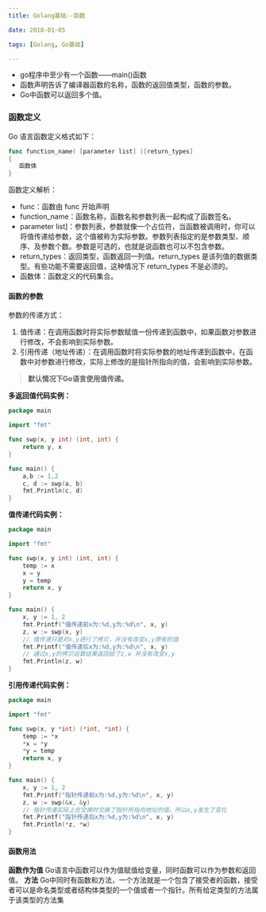 ```yaml
---
title: Golang基础--函数

date: 2018-01-05

tags: [Golang, Go基础]

---
```


- go程序中至少有一个函数——main()函数
- 函数声明告诉了编译器函数的名称，函数的返回值类型，函数的参数。
- Go中函数可以返回多个值。

### 函数定义
Go 语言函数定义格式如下：
```go
func function_name( [parameter list] )[return_types]
{
   函数体
}
```
函数定义解析：

- func：函数由 func 开始声明
- function_name：函数名称，函数名和参数列表一起构成了函数签名。
- parameter list]：参数列表，参数就像一个占位符，当函数被调用时，你可以将值传递给参数，这个值被称为实际参数。参数列表指定的是参数类型、顺序、及参数个数。参数是可选的，也就是说函数也可以不包含参数。
- return_types：返回类型，函数返回一列值。return_types 是该列值的数据类型。有些功能不需要返回值，这种情况下 return_types 不是必须的。
- 函数体：函数定义的代码集合。
<!-- more-->
#### 函数的参数

参数的传递方式：
1. 值传递：在调用函数时将实际参数赋值一份传递到函数中，如果函数对参数进行修改，不会影响到实际参数。
2. 引用传递（地址传递）：在调用函数时将实际参数的地址传递到函数中，在函数中对参数进行修改，实际上修改的是指针所指向的值，会影响到实际参数。

> **默认情况下Go语言使用值传递。**


**多返回值代码实例：**

```go
package main

import "fmt"

func swp(x, y int) (int, int) {
	return y, x
}

func main() {
	a,b := 1,2
	c, d := swp(a, b)
	fmt.Println(c, d)
}
```

**值传递代码实例：**

```go
package main

import "fmt"

func swp(x, y int) (int, int) {
	temp := x
	x = y
	y = temp
	return x, y
}

func main() {
	x, y := 1, 2
	fmt.Printf("值传递前x为:%d,y为:%d\n", x, y)
	z, w := swp(x, y)
	// 值传递只是对x,y进行了拷贝，并没有改变x,y原有的值
	fmt.Printf("值传递后x为:%d,y为:%d\n", x, y)
	// 通过x,y的拷贝运算结果返回给了z,w 并没有改变x,y
	fmt.Println(z, w)
}
```

**引用传递代码实例：**
```go
package main

import "fmt"

func swp(x, y *int) (*int, *int) {
	temp := *x
	*x = *y
	*y = temp
	return x, y
}

func main() {
	x, y := 1, 2
	fmt.Printf("指针传递前x为:%d,y为:%d\n", x, y)
	z, w := swp(&x, &y)
	// 指针传递实际上在交换时交换了指针所指向地址的值，所以x,y发生了变化
	fmt.Printf("指针传递后x为:%d,y为:%d\n", x, y)
	fmt.Println(*z, *w)
}
```

#### 函数用法

**函数作为值**
Go语言中函数可以作为值赋值给变量，同时函数可以作为参数和返回值。
**方法**
Go中同时有函数和方法，一个方法就是一个包含了接受者的函数，接受者可以是命名类型或者结构体类型的一个值或者一个指针。所有给定类型的方法属于该类型的方法集



